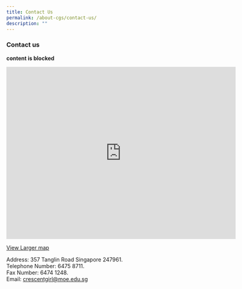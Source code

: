 ```yaml
---
title: Contact Us
permalink: /about-cgs/contact-us/
description: ""
---
```

### **Contact us**

**content is blocked**

<iframe loading="lazy" allowfullscreen="" style="border:0;" height="450" width="600" src="https://www.google.com/maps/embed?pb=!1m14!1m8!1m3!1d15955.203207351013!2d103.8168823!3d1.2940214!3m2!1i1024!2i768!4f13.1!3m3!1m2!1s0x0%3A0x6be576c052398c37!2sCrescent%20Girls'%20School!5e0!3m2!1sen!2ssg!4v1675240249073!5m2!1sen!2ssg"></iframe>

[View Larger map](https://www.google.com.sg/maps?f=q&amp;source=embed&amp;hl=en&amp;geocode&amp;q=crescent+girl+school&amp;sll=1.293602,103.817675&amp;sspn=0.008045,0.011362&amp;ie=UTF8&amp;hq=crescent+girl+school&amp;hnear&amp;t=m&amp;cid=7774750900110330935&amp;ll=1.293831,103.817818&amp;spn=0.005363,0.006427&amp;z=17&amp;iwloc=A)

Address: 357 Tanglin Road Singapore 247961.<br>
Telephone Number: 6475 8711.<br>
Fax Number: 6474 1248.<br>
Email:&nbsp;[crescentgirl@moe.edu.sg](mailto:crescentgirl@moe.edu.sg)